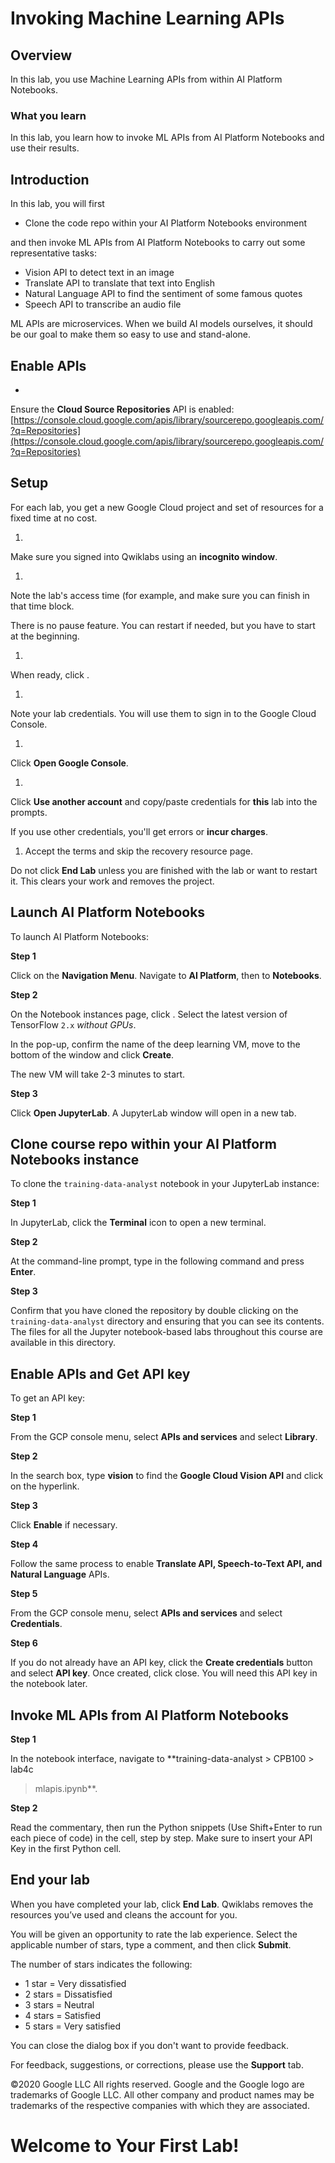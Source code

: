 

# Invoking Machine Learning APIs 

## Overview

In this lab, you use Machine Learning APIs from within AI Platform Notebooks.

### **What you learn**

In this lab, you learn how to invoke ML APIs from AI Platform Notebooks and use
their results.

## Introduction

In this lab, you will first

* Clone the code repo within your AI Platform Notebooks environment

and then invoke ML APIs from AI Platform Notebooks to carry out some
representative tasks:

* Vision API to detect text in an image
* Translate API to translate that text into English
* Natural Language API to find the sentiment of some famous quotes
* Speech API to transcribe an audio file

ML APIs are microservices. When we build AI models ourselves, it should be our
goal to make them so easy to use and stand-alone.

## Enable APIs

* 

Ensure the **Cloud Source Repositories** API is enabled: 
[https://console.cloud.google.com/apis/library/sourcerepo.googleapis.com/?q=Repositories](https://console.cloud.google.com/apis/library/sourcerepo.googleapis.com/?q=Repositories)

## Setup

For each lab, you get a new Google Cloud project and set of resources for a
fixed time at no cost.

1.  

Make sure you signed into Qwiklabs using an **incognito window**.

1.  

Note the lab's access time (for example,  and make sure you can finish in that
time block.

There is no pause feature. You can restart if needed, but you have to start at
the beginning.   

1.  

When ready, click .

1.  

Note your lab credentials. You will use them to sign in to the Google Cloud
Console. 

1.  

Click **Open Google Console**.

1.  

Click **Use another account** and copy/paste credentials for **this** lab into
the prompts.

If you use other credentials, you'll get errors or **incur charges**.   

1.  Accept the terms and skip the recovery resource page.

Do not click **End Lab** unless you are finished with the lab or want to restart
it. This clears your work and removes the project.   

## Launch AI Platform Notebooks

To launch AI Platform Notebooks:

**Step 1**

Click on the **Navigation Menu**. Navigate to **AI Platform**, then to
**Notebooks**.



**Step 2**

On the Notebook instances page, click . Select the latest version of TensorFlow
`2.x` *without GPUs*.



In the pop-up, confirm the name of the deep learning VM, move to the bottom of
the window and click **Create**.



The new VM will take 2-3 minutes to start.

**Step 3**

Click **Open JupyterLab**. A JupyterLab window will open in a new tab.



## Clone course repo within your AI Platform Notebooks instance

To clone the `training-data-analyst` notebook in your JupyterLab instance:

**Step 1**

In JupyterLab, click the **Terminal** icon to open a new terminal.



**Step 2**

At the command-line prompt, type in the following command and press **Enter**.


**Step 3**

Confirm that you have cloned the repository by double clicking on the
`training-data-analyst` directory and ensuring that you can see its contents.
The files for all the Jupyter notebook-based labs throughout this course are
available in this directory.



## Enable APIs and Get API key

To get an API key:

**Step 1**

From the GCP console menu, select **APIs and services** and select **Library**.

**Step 2**

In the search box, type **vision** to find the **Google Cloud Vision API** and
click on the hyperlink.

**Step 3**

Click **Enable** if necessary.

**Step 4**

Follow the same process to enable **Translate API, Speech-to-Text API, and
Natural Language** APIs.

**Step 5**

From the GCP console menu, select **APIs and services** and select
**Credentials**.

**Step 6**

If you do not already have an API key, click the **Create credentials** button
and select **API key**. Once created, click close. You will need this API key in
the notebook later.

## Invoke ML APIs from AI Platform Notebooks

**Step 1**

In the notebook interface, navigate to **training-data-analyst > CPB100 > lab4c
> mlapis.ipynb**.

**Step 2**

Read the commentary, then run the Python snippets (Use Shift+Enter to run each
piece of code) in the cell, step by step. Make sure to insert your API Key in
the first Python cell.

## End your lab

When you have completed your lab, click **End Lab**. Qwiklabs removes the
resources you’ve used and cleans the account for you.

You will be given an opportunity to rate the lab experience. Select the
applicable number of stars, type a comment, and then click **Submit**.

The number of stars indicates the following:

* 1 star = Very dissatisfied
* 2 stars = Dissatisfied
* 3 stars = Neutral
* 4 stars = Satisfied
* 5 stars = Very satisfied

You can close the dialog box if you don't want to provide feedback.

For feedback, suggestions, or corrections, please use the **Support** tab.

©2020 Google LLC All rights reserved. Google and the Google logo are trademarks
of Google LLC. All other company and product names may be trademarks of the
respective companies with which they are associated.

# Welcome to Your First Lab!
